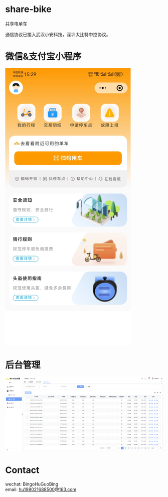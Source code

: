# share-bike
共享电单车

通信协议已接入武汉小安科技，深圳太比特中控协议。

# 微信&支付宝小程序
![微信小程序](images/mp1.png)

# 后台管理
![后台管理](images/console1.png)

# Contact
wechat: BingoHuGuoBing  
email: hu198021688500@163.com
